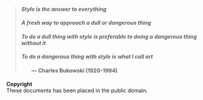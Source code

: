 > #### *Style is the answer to everything*  
> #### *A fresh way to approach a dull or dangerous thing*  
> #### *To do a dull thing with style is preferable to doing a dangerous thing without it*  
> #### *To do a dangerous thing with style is what I call art*  
> #### &nbsp;&nbsp;&nbsp;&nbsp;&nbsp;&nbsp;&nbsp;&nbsp;— Charles Bukowski (1920-1994)





**Copyright**  
These documents has been placed in the public domain.

